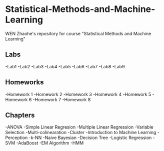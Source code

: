 # Statistical-Methods-and-Machine-Learning
WEN Zhaohe's repository for course "Statistical Methods and Machine Learning"
## Labs
-Lab1
-Lab2
-Lab3
-Lab4
-Lab5
-Lab6
-Lab7
-Lab8
-Lab9
## Homeworks
-Homework 1
-Homework 2
-Homework 3
-Homework 4
-Homework 5
-Homework 6
-Homework 7
-Homework 8
## Chapters
-ANOVA
-Simple Linear Regresion
-Multiple Linear Regression
-Variable Selection
-Multi-colinearation
-Cluster
-Introduction to Machine Learning
-Perception
-k-NN
-Naive Bayesian
-Decision Tree
-Logistic Regression
-SVM
-AdaBoost
-EM Algorithm
-HMM

